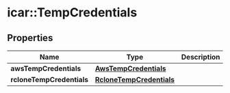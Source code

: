 # icar::TempCredentials


## Properties

Name | Type | Description | Notes
------------ | ------------- | ------------- | -------------
**awsTempCredentials** | [**AwsTempCredentials**](AwsTempCredentials.md) |  | [optional] 
**rcloneTempCredentials** | [**RcloneTempCredentials**](RcloneTempCredentials.md) |  | [optional] 


